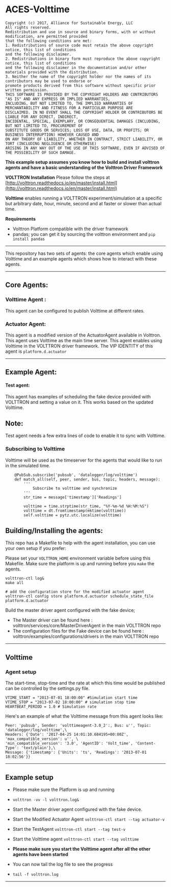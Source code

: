 ACES-Volttime
====


```
Copyright (c) 2017, Alliance for Sustainable Energy, LLC
All rights reserved.
Redistribution and use in source and binary forms, with or without modification, are permitted provided
that the following conditions are met:
1. Redistributions of source code must retain the above copyright notice, this list of conditions
and the following disclaimer.
2. Redistributions in binary form must reproduce the above copyright notice, this list of conditions
and the following disclaimer in the documentation and/or other materials provided with the distribution.
3. Neither the name of the copyright holder nor the names of its contributors may be used to endorse or
promote products derived from this software without specific prior written permission.
THIS SOFTWARE IS PROVIDED BY THE COPYRIGHT HOLDERS AND CONTRIBUTORS "AS IS" AND ANY EXPRESS OR IMPLIED WARRANTIES,
INCLUDING, BUT NOT LIMITED TO, THE IMPLIED WARRANTIES OF MERCHANTABILITY AND FITNESS FOR A PARTICULAR PURPOSE ARE
DISCLAIMED. IN NO EVENT SHALL THE COPYRIGHT HOLDER OR CONTRIBUTORS BE LIABLE FOR ANY DIRECT, INDIRECT,
INCIDENTAL, SPECIAL, EXEMPLARY, OR CONSEQUENTIAL DAMAGES (INCLUDING, BUT NOT LIMITED TO, PROCUREMENT OF
SUBSTITUTE GOODS OR SERVICES; LOSS OF USE, DATA, OR PROFITS; OR BUSINESS INTERRUPTION) HOWEVER CAUSED AND
ON ANY THEORY OF LIABILITY, WHETHER IN CONTRACT, STRICT LIABILITY, OR TORT (INCLUDING NEGLIGENCE OR OTHERWISE)
ARISING IN ANY WAY OUT OF THE USE OF THIS SOFTWARE, EVEN IF ADVISED OF THE POSSIBILITY OF SUCH DAMAGE.

```


__This example setup assumes you know how to build and install volttron agents and have a basic understanding of the Volttron Driver Framework__

**VOLTTRON Installation**
Please follow the steps at [http://volttron.readthedocs.io/en/master/install.html](http://volttron.readthedocs.io/en/master/install.html)

**Volttime** enables running a VOLTTRON experiment/simulation at a specific but arbitrary date, hour, minute, second and at faster or slower than actual time.

**Requirements**

* Volttron Platform compatible with the driver framework
* pandas; you can get it by sourcing the volttron environment and `pip install pandas`

____________________________________________________________________
This repository has two sets of agents:
the core agents which enable using Volttime and an example agents which shows how to interact with these agents.
____________________________________________________________________


## Core Agents:

### Volttime Agent :
This agent can be configured to publish Volttime at different rates.


### Actuator Agent:
This agent is a modified version of the ActuatorAgent available in Volttron. This agent uses Volttime as the main time server.
This agent enables using Volttime in the VOLTTRON driver framework.
The VIP IDENTITY of this agent is `platform.d.actuator`
____________________________________________________________________

## Example Agent:


#### Test agent:
This agent has examples of scheduling the fake device provided with VOLTTRON and setting a value on it. This works based on the updated Volttime.


## Note:
Test agent needs a few extra lines of code to enable it to sync with Volttime.


### Subscribing to Volttime
Volttime will be used as the timeserver for the agents that would like to run in the simulated time.

```
    @PubSub.subscribe('pubsub', 'datalogger/log/volttime')
    def match_all(self, peer, sender, bus, topic, headers, message):
        '''
            Subscribe to volttime and synchronize
        '''
        str_time = message['timestamp']['Readings']

        volttime = time.strptime(str_time, "%Y-%m-%d %H:%M:%S")
        volttime = dt.fromtimestamp(mktime(volttime))
        self.volttime = pytz.utc.localize(volttime)

```

## Building/Installing the agents:

This repo has a Makefile to help with the agent installation, you can use your own setup if you prefer:

Please set your `VOLTTRON_HOME` environment variable before using this Makefile.
Make sure the platform is up and running before you `make` the agents.

```
volttron-ctl log&  
make all

# add the configuration store for the modified actuator agent
volttron-ctl config store platform.d.actuator schedule_state_file platform.d.actuator

```

Build the master driver agent configured with the fake device;

* The Master driver can be found here : volttron/services/core/MasterDriverAgent in the main VOLTTRON repo
* The configuration files for the Fake device can be found here : volttron/examples/configurations/drivers in the main VOLTTRON repo

____________________________________________________________________
## Volttime


### Agent setup

The start-time, stop-time and the rate at which this time would be published
can be controlled by the settings.py file.

```
VTIME_START = "2013-07-01 18:00:00" #Simulation start time
VTIME_STOP = "2013-07-02 18:00:00" # simulation stop time
HEARTBEAT_PERIOD = 1.0 # Simulation rate

```
Here's an example of what the Volttime message from this agent looks like:

```
Peer: 'pubsub', Sender: 'volttimeagent-3.0_2':, Bus: u'', Topic: 'datalogger/log/volttime',\
Headers: {'Date': '2017-04-25 14:01:10.684195+00:00Z', 'max_compatible_version': u'', \
'min_compatible_version': '3.0', 'AgentID': 'Volt_time', 'Content-Type': 'text/plain'},\
Message: {'timestamp': {'Units': 'ts', 'Readings': '2013-07-01 18:02:56'}}

```

____________________________________________________________________

## Example setup

* Please make sure the Platform is up and running
* `volttron -vv -l volttron.log&`
* Start the Master driver agent configured with the fake device.

* Start the Modified Actuator Agent `volttron-ctl start --tag actuator-v`
* Start the TestAgent  `volttron-ctl start --tag test-v`
* Start the Volttime agent  `volttron-ctl start --tag volttime`
* **Please make sure you start the Volttime agent after all the other agents have been started**
* You can now tail the log file to see the progress
* `tail -f volttron.log`


____________________________________________________________________



